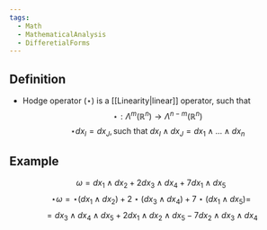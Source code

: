 ```yaml
---
tags:
  - Math
  - MathematicalAnalysis
  - DifferetialForms
---
```

## Definition
- Hodge operator ($\star$) is a [[Linearity|linear]] operator, such that
$$\star:\Lambda^m(\mathbb R^n)\to\Lambda^{n-m}(\mathbb R^n)$$
$$\star dx_I=dx_J, \text{such that } dx_I\wedge dx_J=dx_1\wedge...\wedge dx_n$$
## Example 
$$\omega=dx_1\wedge dx_2+2dx_3\wedge dx_4+7dx_1\wedge dx_5$$
$$\star\omega=\star (dx_1\wedge dx_2)+2\star(dx_3\wedge dx_4)+7\star(dx_1\wedge dx_5)=$$$$=
dx_3\wedge dx_4\wedge dx_5+2dx_1\wedge dx_2\wedge dx_5-7dx_2\wedge dx_3\wedge dx_4$$
